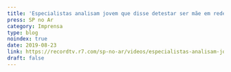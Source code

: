 ```yaml
---
title: 'Especialistas analisam jovem que disse detestar ser mãe em rede social'
press: SP no Ar
category: Imprensa
type: blog
noindex: true
date: 2019-08-23
link: https://recordtv.r7.com/sp-no-ar/videos/especialistas-analisam-jovem-que-disse-detestar-ser-mae-em-rede-social-22102018
draft: false
---
```

